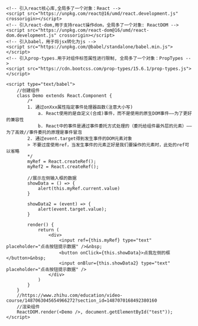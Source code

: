 <!DOCTYPE html>
<html lang="en">

<head>
    <meta charset="UTF-8">
    <meta http-equiv="X-UA-Compatible" content="IE=edge">
    <meta name="viewport" content="width=device-width, initial-scale=1.0">
    <title>Document</title>
    <style>
        .title {
            background-color: orange;
            widows: 200px;
        }
    </style>
</head>

<body>
    <!-- 准备好一个容器 -->
    <div id="test"></div>

    <!-- 引入react核心库,全局多了一个对象：React -->
    <script src="https://unpkg.com/react@16/umd/react.development.js" crossorigin></script>
    <!-- 引入react-dom,用于支持react操作dom，全局多了一个对象: ReactDOM -->
    <script src="https://unpkg.com/react-dom@16/umd/react-dom.development.js" crossorigin></script>
    <!-- 引入babel，用于将jsx转化为js -->
    <script src="https://unpkg.com/@babel/standalone/babel.min.js"></script>
    <!-- 引入prop-types.用于对组件标签属性进行限制, 全局多了一个对象：PropTypes -->
    <script src="https://cdn.bootcss.com/prop-types/15.6.1/prop-types.js"></script>

    <script type="text/babel">
        //创建组件
        class Demo extends React.Component {
            /*
            1. 通过onXxx属性指定事件处理器函数(注意大小写)
                a. React使用的是自定义(合成)事件，而不是使用的原生DOM事件——为了更好的兼容性
                b. React中的事件是通过事件委托方式处理的（委托给组件最外层的元素）——为了高效//事件委托的原理是事件冒泡
            2. 通过event.target得到发生事件的DOM元素对象
            > 不要过度使用ref，当发生事件的元素正好是我们要操作的元素时，此处的ref可以省略
            */
            myRef = React.createRef();
            myRef2 = React.createRef();

            //展示左侧输入框的数据
            showData = () => {
                alert(this.myRef.current.value)
            }

            showData2 = (event) => {
                alert(event.target.value);
            }

            render() {
                return (
                    <div>
                        <input ref={this.myRef} type="text" placeholder="点击按钮提示数据" />&nbsp;
                        <button onClick={this.showData}>点我左侧的框</button>&nbsp;
                        <input onBlur={this.showData2} type="text" placeholder="点击按钮提示数据" />
                    </div>
                )
            }
        }
		//https://www.zhihu.com/education/video-course/1487063045654966272?section_id=1487070168492380160
        //渲染组件
        ReactDOM.render(<Demo />, document.getElementById("test"));
    </script>
</body>

</html>
<!--stackedit_data:
eyJoaXN0b3J5IjpbLTE0NjMxMTI5MzVdfQ==
-->